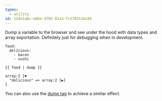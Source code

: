 ```yaml
---
types:
  - utility
id: 12de1a6c-e8be-4703-81a3-fc270311bc84
---
```

Dump a variable to the browser and see under the hood with data types and array exportation. Definitely just for debugging when in development.

```.language-yaml
food: 
  delicious:
    - bacon
    - sushi
```

```
{{ food | dump }}
```

```.language-output
array:2 [▼
  "delicious" => array:2 [▶]
]
```

You can also use the [dump tag](/tags/dump) to achieve a similar effect.
